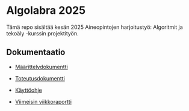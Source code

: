 # Algolabra 2025

Tämä repo sisältää kesän 2025 Aineopintojen harjoitustyö: Algoritmit ja tekoäly -kurssin projektityön.

## Dokumentaatio

- [Määrittelydokumentti](https://github.com/Reidforbus/algolab-minesweeper/blob/main/documentation/specification.md)

- [Toteutusdokumentti](https://github.com/Reidforbus/algolab-minesweeper/blob/main/documentation/implementation.md)

- [Käyttöohje](https://github.com/Reidforbus/algolab-minesweeper/blob/main/documentation/usage.md)

- [Viimeisin viikkoraportti](https://github.com/Reidforbus/algolab-minesweeper/blob/main/documentation/viikkoraportti6.md)
